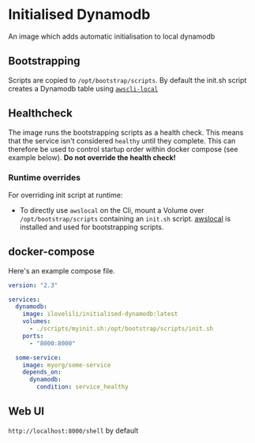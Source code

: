 # Initialised Dynamodb

An image which adds automatic initialisation to local dynamodb

## Bootstrapping

Scripts are copied to `/opt/bootstrap/scripts`.
By default the init.sh script creates a Dynamodb table using [`awscli-local`](https://github.com/localstack/awscli-local)

## Healthcheck

The image runs the bootstrapping scripts as a health check. This means that the service isn't considered `healthy` until they complete. This can therefore be used to control startup order within docker compose (see example below). **Do not override the health check!**

### Runtime overrides

For overriding init script at runtime:

- To directly use `awslocal` on the Cli, mount a Volume over `/opt/bootstrap/scripts` containing an `init.sh` script.
[awslocal](https://github.com/localstack/awscli-local) is installed and used for bootstrapping scripts.

## docker-compose

Here's an example compose file.

```yaml
version: "2.3"

services:
  dynamodb:
    image: ilovelili/initialised-dynamodb:latest
    volumes:
      - ./scripts/myinit.sh:/opt/bootstrap/scripts/init.sh
    ports:
      - "8000:8000"

  some-service:
    image: myorg/some-service
    depends_on:
      dynamodb:
        condition: service_healthy
```

## Web UI

`http://localhost:8000/shell` by default
